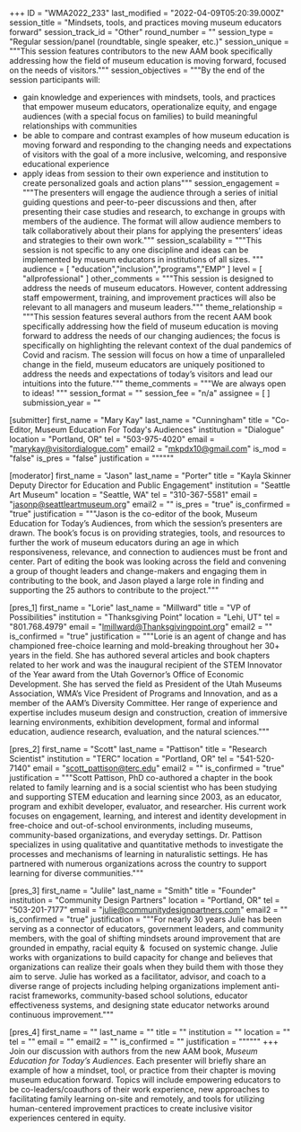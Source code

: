 +++
ID = "WMA2022_233"
last_modified = "2022-04-09T05:20:39.000Z"
session_title = "Mindsets, tools, and practices moving museum educators forward"
session_track_id = "Other"
round_number = ""
session_type = "Regular session/panel (roundtable, single speaker, etc.)"
session_unique = """This session features contributors to the new AAM book specifically addressing how the field of museum education is moving forward, focused on the needs of visitors."""
session_objectives = """By the end of the session participants will:

- gain knowledge and experiences with mindsets, tools, and practices that empower museum educators, operationalize equity, and engage audiences (with a special focus on families) to build meaningful relationships with communities
- be able to compare and contrast examples of how museum education is moving forward and responding to the changing needs and expectations of visitors with the goal of a more inclusive, welcoming, and responsive educational experience 
- apply ideas from session to their own experience and institution to create personalized goals and action plans"""
session_engagement = """The presenters will engage the audience through a series of initial guiding questions and peer-to-peer discussions and then, after presenting their case studies and research, to exchange in groups with members of the audience. The format will allow audience members to talk collaboratively about their plans for applying the presenters’ ideas and strategies to their own work."""
session_scalability = """This session is not specific to any one discipline and ideas can be implemented by museum educators in institutions of all sizes. 
"""
audience = [ "education","inclusion","programs","EMP" ]
level = [ "allprofessional" ]
other_comments = """This session is designed to address the needs of museum educators. However, content addressing staff empowerment, training, and improvement practices will also be relevant to all managers and museum leaders."""
theme_relationship = """This session features several authors from the recent AAM book specifically addressing how the field of museum education is moving forward to address the needs of our changing audiences; the focus is specifically on highlighting the relevant context of the dual pandemics of Covid and racism. The session will focus on how a time of unparalleled change in the field, museum educators are uniquely positioned to address the needs and expectations of today’s visitors and lead our intuitions into the future."""
theme_comments = """We are always open to ideas!
"""
session_format = ""
session_fee = "n/a"
assignee = [  ]
submission_year = ""

[submitter]
first_name = "Mary Kay"
last_name = "Cunningham"
title = "Co-Editor, Museum Education For Today's Audiences"
institution = "Dialogue"
location = "Portland, OR"
tel = "503-975-4020"
email = "marykay@visitordialogue.com"
email2 = "mkpdx10@gmail.com"
is_mod = "false"
is_pres = "false"
justification = """"""

[moderator]
first_name = "Jason"
last_name = "Porter"
title = "Kayla Skinner Deputy Director for Education and Public Engagement"
institution = "Seattle Art Museum"
location = "Seattle, WA"
tel = "310-367-5581"
email = "jasonp@seattleartmuseum.org"
email2 = ""
is_pres = "true"
is_confirmed = "true"
justification = """Jason is the co-editor of the book, Museum Education for Today’s Audiences, from which the session’s presenters are drawn. The book’s focus is on providing strategies, tools, and resources to further the work of museum educators during an age in which responsiveness, relevance, and connection to audiences must be front and center. Part of editing the book was looking across the field and convening a group of thought leaders and change-makers and engaging them in contributing to the book, and Jason played a large role in finding and supporting the 25 authors to contribute to the project."""

[pres_1]
first_name = "Lorie"
last_name = "Millward"
title = "VP of Possibilities"
institution = "Thanksgiving Point"
location = "Lehi, UT"
tel = "801.768.4979"
email = "lmillward@Thanksgivingpoint.org"
email2 = ""
is_confirmed = "true"
justification = """Lorie is an agent of change and has championed free-choice learning and mold-breaking throughout her 30+ years in the field. She has authored several articles and book chapters related to her work and was the inaugural recipient of the STEM Innovator of the Year award from the Utah Governor’s Office of Economic Development. She has served the field as President of the Utah Museums Association, WMA’s Vice President of Programs and Innovation, and as a member of the AAM’s Diversity Committee. Her range of experience and expertise includes museum design and construction, creation of immersive learning environments, exhibition development, formal and informal education, audience research, evaluation, and the natural sciences."""

[pres_2]
first_name = "Scott"
last_name = "Pattison"
title = "Research Scientist"
institution = "TERC"
location = "Portland, OR"
tel = "541-520-7140"
email = "scott_pattison@terc.edu"
email2 = ""
is_confirmed = "true"
justification = """Scott Pattison, PhD co-authored a chapter in the book related to family learning  and is a social scientist who has been studying and supporting STEM education and learning since 2003, as an educator, program and exhibit developer, evaluator, and researcher. His current work focuses on engagement, learning, and interest and identity development in free-choice and out-of-school environments, including museums, community-based organizations, and everyday settings. Dr. Pattison specializes in using qualitative and quantitative methods to investigate the processes and mechanisms of learning in naturalistic settings. He has partnered with numerous organizations across the country to support learning for diverse communities."""

[pres_3]
first_name = "Julile"
last_name = "Smith"
title = "Founder"
institution = "Community Design Partners"
location = "Portland, OR"
tel = "503-201-7177"
email = "julie@communitydesignpartners.com"
email2 = ""
is_confirmed = "true"
justification = """For nearly 30 years Julie has been serving as a connector of educators, government leaders, and community members, with the goal of shifting mindsets around improvement that are grounded in empathy, racial equity &  focused on systemic change. Julie works with organizations to build capacity for change and believes that organizations can realize their goals when they build them with those they aim to serve. Julie has worked as a facilitator, advisor, and coach to a diverse range of projects including helping organizations implement anti-racist frameworks, community-based school solutions, educator effectiveness systems, and designing state educator networks around continuous improvement."""

[pres_4]
first_name = ""
last_name = ""
title = ""
institution = ""
location = ""
tel = ""
email = ""
email2 = ""
is_confirmed = ""
justification = """"""
+++
Join our discussion with authors from the new AAM book, _Museum Education for Today’s Audiences_. Each presenter will briefly share an example of how a mindset, tool, or practice from their chapter is moving museum education forward. Topics will include empowering educators to be co-leaders/coauthors of their work experience, new approaches to facilitating family learning on-site and remotely, and tools for utilizing human-centered improvement practices to create inclusive visitor experiences centered in equity. 
